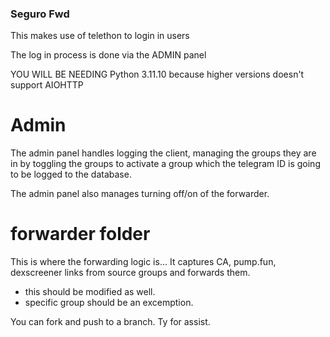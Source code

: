 ### Seguro Fwd

This makes use of telethon to login in users

The log in process is done via the ADMIN panel

YOU WILL BE NEEDING Python 3.11.10 because higher versions doesn't support AIOHTTP

# Admin

The admin panel handles logging the client, managing the groups they are in by
toggling the groups to activate a group which the telegram ID is going to be logged
to the database.

The admin panel also manages turning off/on of the forwarder.

# forwarder folder
This is where the forwarding logic is...
It captures CA, pump.fun, dexscreener links from source groups and forwards them.
-  this should be modified as well.
-  specific group should be an excemption.

You can fork and push to a branch. 
Ty for assist. 
